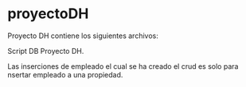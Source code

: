 # proyectoDH

Proyecto DH contiene los siguientes archivos:

Script DB
Proyecto DH.

Las inserciones de empleado el cual se ha creado el crud es solo para nsertar empleado a una propiedad.
